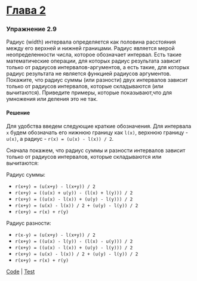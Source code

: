 # [Глава 2](../index.md#Глава-2-Построение-абстракций-с-помощью-данных)

### Упражнение 2.9
Радиус (width) интервала определяется как половина расстояния между его верхней и нижней границами. Радиус является мерой неопределенности числа, которое обозначает интервал. Есть такие математические операции, для которых радиус результата зависит только от радиусов интервалов-аргументов, а есть такие, для которых радиус результата не является функцией радиусов аргументов. Покажите, что радиус суммы (или разности) двух интервалов зависит только от радиусов интервалов, которые складываются (или вычитаются). Приведите примеры, которые показывают,что для умножения или деления это не так.

#### Решение
Для удобства введем следующие краткие обозначения. Для интервала `x` будем обозначать его нижнюю границу как `l(x)`, верхнюю границу - `u(x)`, а радиус - `r(x) = (u(x) - l(x)) / 2`.

Сначала покажем, что радиус суммы и разности интервалов зависит только от радиусов интервалов, которые складываются или вычитаются:

Радиус суммы:
- `r(x+y) = (u(x+y) - l(x+y)) / 2`
- `r(x+y) = ((u(x) + u(y)) - (l(x) + l(y))) / 2`
- `r(x+y) = ((u(x) - l(x)) + (u(y) - l(y))) / 2`
- `r(x+y) = (u(x) - l(x)) / 2 + (u(y) - l(y)) / 2`
- `r(x+y) = r(x) + r(y)`

Радиус разности:
- `r(x-y) = (u(x+y) - l(x+y)) / 2`
- `r(x+y) = ((u(x) - l(y)) - (l(x) - u(y))) / 2`
- `r(x+y) = ((u(x) - l(x)) + (u(y) - l(y))) / 2`
- `r(x+y) = (u(x) - l(x)) / 2 + (u(y) - l(y)) / 2`
- `r(x+y) = r(x) + r(y)`

[Code](../../src/sicp/chapter02/2_09.clj) | [Test](../../test/sicp/chapter02/2_09_test.clj)

